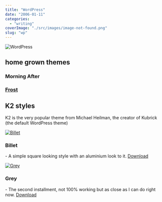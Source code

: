 ```yaml
---
title: "WordPress"
date: "2006-01-11"
categories: 
  - "writing"
coverImage: "./src/images/image-not-found.png"
slug: "wp"
---
```


![WordPress](/images/wordpress-logo.png)

## home grown themes

### Morning After

### [Frost](http://www.shibbyonline.co.uk/media/wp/frost/ "Frost")

## K2 styles

K2 is the very popular theme from Michael Heilman, the creator of Kubrick (the default WordPress theme)

[![Billet](/images/85545116_11aa7512e9_s.jpg)](http://www.flickr.com/photos/funkylarma/85545116/ "Billet")

### Billet

\- A simple square looking style with an aluminium look to it. [Download](http://www.shibbyonline.co.uk/assets/downloads/billet.zip)

[![Grey](/images/83449768_77be996095_s.jpg)](http://www.flickr.com/photos/funkylarma/83449768/ "Grey")

### Grey

\- The second installment, not 100% working but as close as I can do right now. [Download](http://www.shibbyonline.co.uk/assets/downloads/grey.zip)
